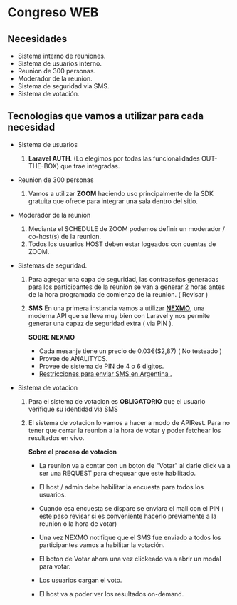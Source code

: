 # Congreso WEB

## Necesidades




- Sistema interno de reuniones.
- Sistema de usuarios interno.
- Reunion de 300 personas.
- Moderador de la reunion.
- Sistema de seguridad via SMS.
- Sistema de votación.


## Tecnologias que vamos a utilizar para cada necesidad

- Sistema de usuarios

    1) **Laravel AUTH**. (Lo elegimos por todas las funcionalidades OUT-THE-BOX) que trae 
    integradas.

- Reunion de 300 personas

    1) Vamos a utilizar **ZOOM** haciendo uso principalmente de la SDK gratuita que ofrece para integrar una sala dentro del sitio.

- Moderador de la reunion

    1) Mediante el SCHEDULE de ZOOM podemos definir un moderador / co-host(s) de la reunion.
    2) Todos los usuarios HOST deben estar logeados con cuentas de ZOOM.

- Sistemas de seguridad.

    1) Para agregar una capa de seguridad, las contraseñas generadas para los participantes de la reunion se van a generar 2 horas antes de la hora programada de comienzo de la reunion. ( Revisar )

    2) **SMS** En una primera instancia vamos a utilizar <a target='_blank' href='https://developer.nexmo.com/'>**NEXMO**</a>, una moderna API que se lleva muy bien con Laravel y nos permite generar una capaz de seguridad extra ( via PIN ).
      
       **SOBRE NEXMO**

        - Cada mesanje tiene un precio de 0.03€($2,87) ( No testeado )
        - Provee de ANALITYCS.
        - Provee de sistema de PIN de 4 o 6 digitos.
       - <a target='_blank' href='https://help.nexmo.com/hc/en-us/articles/204018063-Argentina-SMS-Features-and-Restrictions'> Restricciones para enviar SMS en Argentina .</a>



- Sistema de votacion 

    1) Para el sistema de votacion es **OBLIGATORIO** que el usuario verifique su identidad via SMS

    2) El sistema de votacion lo vamos a hacer a modo de APIRest. Para no tener que cerrar la reunion a la hora de votar y poder fetchear los resultados en vivo.

        **Sobre el proceso de votacion**
        
        - La reunion va a contar con un boton de "Votar" al darle click va a ser una REQUEST para chequear que este habilitado.

        - El host / admin debe habilitar la encuesta para todos los usuarios.
        - Cuando esa encuesta se dispare se enviara el mail con el PIN ( este paso revisar si es conveniente hacerlo previamente a la reunion o la hora de votar)

        - Una vez NEXMO notifique que el SMS fue enviado a todos los participantes vamos a habilitar la votación.

        - El boton de Votar ahora una vez clickeado va a abrir un modal para votar.

        - Los usuarios cargan el voto.

        - El host va a poder ver los resultados on-demand.

       
